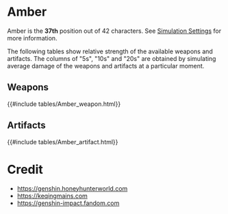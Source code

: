 # Amber

Amber is the **37th** position out of 42 characters. See
[Simulation Settings](./simulation_settings.md) for more information.

The following tables show relative strength of the available weapons and
artifacts. The columns of "5s", "10s" and "20s" are obtained by
simulating average damage of the weapons and artifacts at a particular
moment.

## Weapons

{{#include tables/Amber_weapon.html}}

## Artifacts

{{#include tables/Amber_artifact.html}}

# Credit

- <https://genshin.honeyhunterworld.com>
- <https://keqingmains.com>
- <https://genshin-impact.fandom.com>
